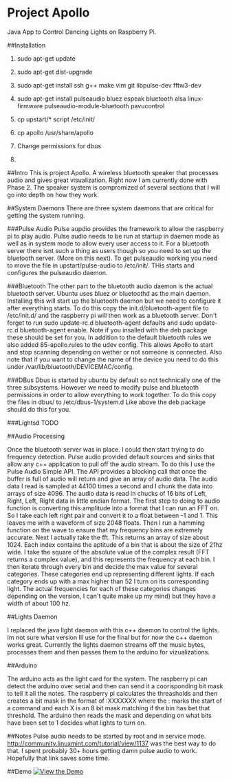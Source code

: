 # Project Apollo
Java App to Control Dancing Lights on Raspberry Pi.

##Installation
1. sudo apt-get update
2. sudo apt-get dist-upgrade
3. sudo apt-get install ssh g++ make vim git libpulse-dev fftw3-dev <any other tool you need>
4. sudo apt-get install pulseaudio bluez espeak bluetooth alsa linux-firmware pulseaudio-module-bluetooth pavucontrol 

5. cp upstart/* script /etc/init/
6. cp apollo /usr/share/apollo
7. Change permissions for dbus
8. 

##Intro This is project Apollo. A wireless bluetooth speaker that processes
audio and gives great visualization. Right now I am currently done with Phase
2. The speaker system is compromized of several sections that I will go into
   depth on how they work.

##System Daemons
There are three system daemons that are critical for getting the system running.

###Pulse Audio Pulse aupdio provides the framework to allow the raspberry pi to
play audio. Pulse audio needs to be run at startup in daemon mode as well as in
system mode to allow every user access to it. For a bluetooth server there isnt
such a thing as users though so you need to set up the bluetooth server. (More
on this next). To get pulseaudio working you need to move the file in
upstart/pulse-audio to /etc/init/. THis starts and configures the pulseaudio
daemon. 

###Bluetooth The other part to the bluetooth audio daemon is the actual
bluetooth server. Ubuntu uses bluez or bluetoothd as the main daemon.
Installing this will start up the bluetooth daemon but we need to configure it
after everything starts. To do this copy the init.d/bluetooth-agent file to
/etc/init.d/ and the raspberry pi will then work as a bluetooth server. Don't
forget to run sudo update-rc.d bluetooth-agent defaults and sudo update-rc.d
bluetooth-agent enable. Note if you insalled with the deb package these should
be set for you. In addition to the default bluetooth rules we also added
85-apollo.rules to the udev config. This allows Apollo to start and stop
scanning depending on wether or not someone is connected. Also note that if you
want to change the name of the device you need to do this under
/var/lib/bluetooth/DEVICEMAC/config. 

###DBus Dbus is started by ubuntu by default so not technically one of the
three subsystems. However we need to modify pulse and bluetooth permissions in
order to allow everything to work together. To do this copy the files in dbus/
to /etc/dbus-1/system.d Like above the deb package should do this for you. 
 
###Lightsd
TODO


##Audio Processing

Once the bluetooth server was in place. I could then start trying to do frequency detection. Pulse audio provided default sources and sinks that allow any c++ application to pull off the audio stream. To do this I use the Pulse Audio Simple API. The API provides a blocking call that once the buffer is full of audio will return and give an array of audio data. The audio data I read is sampled at 44100 times a second and I chunk the data into arrays of size 4096. The audio data is read in chucks of 16 bits of Left, Right, Left, Right data in little endian format. The first step to doing to audio function is converting this amplitude into a format that I can run an FFT on. So I take each left right pair and convert it to a float between -1 and 1. This leaves me with a waveform of size 2048 floats. Then I run a hamming function on the wave to ensure that my frequency bins are extremely accurate. Next I actually take the fft. This returns an array of size about 1024. Each index contains the aptitude of a bin that is about the size of 21hz wide. I take the square of the absolute value of the complex result (FFT returns a complex value), and this represents the frequency at each bin. I then iterate through every bin and decide the max value for several categories. These categories end up representing different lights. If each category ends up with a max higher than 52 I turn on its corresponding light. The actual frequencies for each of these categories changes depending on the version, I can't quite make up my mind) but they have a width of about 100 hz. 

##Lights Daemon

I replaced the java light daemon with this c++ daemon to control the lights. Im not sure what version Ill use for the final but for now the c++ daemon works great. Currently the lights daemon streams off the music bytes, processes them and then passes them to the arduino for vizualizations. 

##Arduino

The arduino acts as the light card for the system. The raspberry pi can detect the arduino over serial and then can send it a coorisponding bit mask to tell it all the notes. The raspberry pi calculates the threasholds and then creates a bit mask in the format of :XXXXXXX
where the : marks the start of a command and each X is an 8 bit mask matching if the bin has bet that threshold. The arduino then reads the mask and depending on what bits have been set to 1 decides what lights to turn on. 


##Notes
Pulse audio needs to be started by root and in service mode. 
http://community.linuxmint.com/tutorial/view/1137 was the best way to do that. I spent probably 30+ hours getting damn pulse audio to work. Hopefully that link saves some time. 

##Demo
[![View the Demo](https://youtu.be/DsmAnA31GMg)](https://youtu.be/DsmAnA31GMg)
